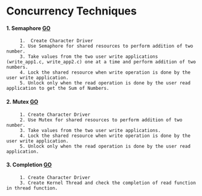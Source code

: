 # Concurrency Techniques
#### 1. Semaphore [GO](../08_Concurrency_Techniques/1_Semaphore_Addition/)
         1.  Create Character Driver 
         2. Use Semaphore for shared resources to perform addition of two number.
         3. Take values from the two user write applications (write_app1.c, write_app2.c) one at a time and perform addition of two numbers.
         4. Lock the shared resource when write operation is done by the user write application.
         5. Unlock only when the read operation is done by the user read application to get the Sum of Numbers.    
#### 2.  Mutex [GO](../08_Concurrency_Techniques/2_Mutex_Get_Value/)
         1. Create Character Driver 
         2. Use Mutex for shared resources to perform addition of two number.
         3. Take values from the two user write applications.
         4. Lock the shared resource when write operation is done by the user write application.
         5. Unlock only when the read operation is done by the user read application.
#### 3. Completion [GO](../08_Concurrency_Techniques/03_Completion/)
         1. Create Character Driver 
         3. Create Kernel Thread and check the completion of read function in thread function.
